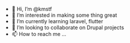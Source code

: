 - 👋 Hi, I’m @kmstf
- 👀 I’m interested in making some thing great
- 🌱 I’m currently learning laravel, flutter
- 💞️ I’m looking to collaborate on Drupal projects
- 📫 How to reach me ...

<!---
kmstf/kmstf is a ✨ special ✨ repository because its `README.md` (this file) appears on your GitHub profile.
You can click the Preview link to take a look at your changes.
--->
